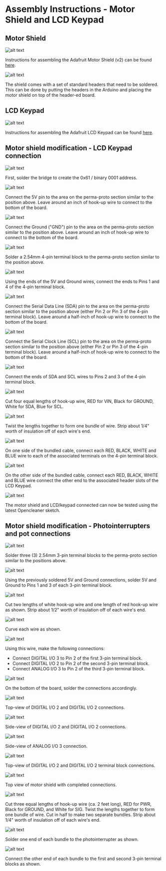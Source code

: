 # Assembly Instructions - Motor Shield and LCD Keypad

## Motor Shield

![alt text](https://github.com/epiil/open-cleaner/blob/master/photos/MotorShieldLCDAssembly/MotorShieldLCDAssembly_001.JPG " ")

Instructions for assembling the Adafruit Motor Shield (v2) can be found [here](https://learn.adafruit.com/adafruit-motor-shield-v2-for-arduino/install-headers). 

![alt text](https://github.com/epiil/open-cleaner/blob/master/photos/MotorShieldLCDAssembly/MotorShieldLCDAssembly_002.JPG " ")

The shield comes with a set of standard headers that need to be soldered. This can be done by putting the headers in the Arduino and placing the motor shield on top of the header-ed board. 

## LCD Keypad

![alt text](https://github.com/epiil/open-cleaner/blob/master/photos/MotorShieldLCDAssembly/MotorShieldLCDAssembly_003.JPG " ")

Instructions for assembling the Adafruit LCD Keypad can be found [here](https://learn.adafruit.com/adafruit-16x2-character-lcd-plus-keypad-for-raspberry-pi/assembly).

## Motor shield modification - LCD Keypad connection

![alt text](https://github.com/epiil/open-cleaner/blob/master/photos/MotorShieldLCDAssembly/MotorShieldLCDAssembly_004.JPG " ")

First, solder the bridge to create the 0x61 / binary 0001 address.

![alt text](https://github.com/epiil/open-cleaner/blob/master/photos/MotorShieldLCDAssembly/MotorShieldLCDAssembly_005.JPG " ")

Connect the 5V pin to the area on the perma-proto section similar to the position above. Leave around an inch of hook-up wire to connect to the bottom of the board.

![alt text](https://github.com/epiil/open-cleaner/blob/master/photos/MotorShieldLCDAssembly/MotorShieldLCDAssembly_006.JPG " ")

Connect the Ground ("GND") pin to the area on the perma-proto section similar to the position above. Leave around an inch of hook-up wire to connect to the bottom of the board. 

![alt text](https://github.com/epiil/open-cleaner/blob/master/photos/MotorShieldLCDAssembly/MotorShieldLCDAssembly_007.JPG " ")

Solder a 2.54mm 4-pin terminal block to the perma-proto section similar to the position above.

![alt text](https://github.com/epiil/open-cleaner/blob/master/photos/MotorShieldLCDAssembly/MotorShieldLCDAssembly_009.JPG " ")

Using the ends of the 5V and Ground wires, connect the ends to Pins 1 and 4 of the 4-pin terminal block. 

![alt text](https://github.com/epiil/open-cleaner/blob/master/photos/MotorShieldLCDAssembly/MotorShieldLCDAssembly_008.JPG " ") 

Connect the Serial Data Line (SDA) pin to the area on the perma-proto section similar to the position above (either Pin 2 or Pin 3 of the 4-pin terminal block). Leave around a half-inch of hook-up wire to connect to the bottom of the board.

![alt text](https://github.com/epiil/open-cleaner/blob/master/photos/MotorShieldLCDAssembly/MotorShieldLCDAssembly_010.JPG " ")

Connect the Serial Clock Line (SCL) pin to the area on the perma-proto section similar to the position above (either Pin 2 or Pin 3 of the 4-pin terminal block). Leave around a half-inch of hook-up wire to connect to the bottom of the board.

![alt text](https://github.com/epiil/open-cleaner/blob/master/photos/MotorShieldLCDAssembly/MotorShieldLCDAssembly_011.JPG " ")

Connect the ends of SDA and SCL wires to Pins 2 and 3 of the 4-pin terminal block. 

![alt text](https://github.com/epiil/open-cleaner/blob/master/photos/MotorShieldLCDAssembly/MotorShieldLCDAssembly_012.JPG " ")

Cut four equal lengths of hook-up wire, RED for VIN, Black for GROUND, White for SDA, Blue for SCL. 

![alt text](https://github.com/epiil/open-cleaner/blob/master/photos/MotorShieldLCDAssembly/MotorShieldLCDAssembly_013.JPG " ")

Twist the lengths together to form one bundle of wire. Strip about 1/4" worth of insulation off of each wire's end. 

![alt text](https://github.com/epiil/open-cleaner/blob/master/photos/MotorShieldLCDAssembly/MotorShieldLCDAssembly_014.JPG " ")

On one side of the bundled cable, connect each RED, BLACK, WHITE and BLUE wire to each of the associated terminals on the 4-pin terminal block. 

![alt text](https://github.com/epiil/open-cleaner/blob/master/photos/MotorShieldLCDAssembly/MotorShieldLCDAssembly_015.JPG " ")

On the other side of the bundled cable, connect each RED, BLACK, WHITE and BLUE wire connect the other end to the associated header slots of the LCD Keypad. 

![alt text](https://github.com/epiil/open-cleaner/blob/master/photos/MotorShieldLCDAssembly/MotorShieldLCDAssembly_016.JPG " ")

The motor shield and LCD/keypad connected can now be tested using the latest Opencleaner sketch. 

## Motor shield modification - Photointerrupters and pot connections

![alt text](https://github.com/epiil/open-cleaner/blob/master/photos/PhotointerrupterPotAssembly/PhotointerrupterPotAssembly_001.JPG " ")

Solder three (3) 2.54mm 3-pin terminal blocks to the perma-proto section similar to the positions above.

![alt text](https://github.com/epiil/open-cleaner/blob/master/photos/PhotointerrupterPotAssembly/PhotointerrupterPotAssembly_002.JPG " ")

Using the previously soldered 5V and Ground connections, solder 5V and Ground to Pins 1 and 3 of each 3-pin terminal block. 

![alt text](https://github.com/epiil/open-cleaner/blob/master/photos/PhotointerrupterPotAssembly/PhotointerrupterPotAssembly_004.JPG " ")

Cut two lengths of white hook-up wire and one length of red hook-up wire as shown. Strip about 1/2" worth of insulation off of each wire's end.  

![alt text](https://github.com/epiil/open-cleaner/blob/master/photos/PhotointerrupterPotAssembly/PhotointerrupterPotAssembly_003.JPG " ")

Curve each wire as shown. 

![alt text](https://github.com/epiil/open-cleaner/blob/master/photos/PhotointerrupterPotAssembly/PhotointerrupterPotAssembly_006.JPG " ")

Using this wire, make the following connections:

- Connect DIGITAL I/O 3 to Pin 2 of the first 3-pin terminal block. 
- Connect DIGITAL I/O 2 to Pin 2 of the second 3-pin terminal block. 
- Connect ANALOG I/O 3 to Pin 2 of the third 3-pin terminal block. 

![alt text](https://github.com/epiil/open-cleaner/blob/master/photos/PhotointerrupterPotAssembly/PhotointerrupterPotAssembly_005.JPG " ")

On the bottom of the board, solder the connections accordingly. 

![alt text](https://github.com/epiil/open-cleaner/blob/master/photos/PhotointerrupterPotAssembly/PhotointerrupterPotAssembly_007.JPG " ")

Top-view of DIGITAL I/O 2 and DIGITAL I/O 2 connections. 

![alt text](https://github.com/epiil/open-cleaner/blob/master/photos/PhotointerrupterPotAssembly/PhotointerrupterPotAssembly_008.JPG " ")

Side-view of DIGITAL I/O 2 and DIGITAL I/O 2 connections. 

![alt text](https://github.com/epiil/open-cleaner/blob/master/photos/PhotointerrupterPotAssembly/PhotointerrupterPotAssembly_009.JPG " ")

Side-view of ANALOG I/O 3 connection. 

![alt text](https://github.com/epiil/open-cleaner/blob/master/photos/PhotointerrupterPotAssembly/PhotointerrupterPotAssembly_010.JPG " ")

Top-view of DIGITAL I/O 2 and DIGITAL I/O 2 terminal block connections. 

![alt text](https://github.com/epiil/open-cleaner/blob/master/photos/PhotointerrupterPotAssembly/PhotointerrupterPotAssembly_011.JPG " ")

Top view of motor shield with completed connections. 

![alt text](https://github.com/epiil/open-cleaner/blob/master/photos/PhotointerrupterPotAssembly/PhotointerrupterPotAssembly_012.JPG " ")

Cut three equal lengths of hook-up wire (ca. 2 feet long), RED for PWR, Black for GROUND, and White for SIG. Twist the lengths together to form one bundle of wire. Cut in half to make two separate bundles. Strip about 1/4" worth of insulation off of each wire's end. 

![alt text](https://github.com/epiil/open-cleaner/blob/master/photos/PhotointerrupterPotAssembly/PhotointerrupterPotAssembly_013.JPG " ")

Solder one end of each bundle to the photointerrupter as shown. 

![alt text](https://github.com/epiil/open-cleaner/blob/master/photos/PhotointerrupterPotAssembly/PhotointerrupterPotAssembly_014.JPG " ")

Connect the other end of each bundle to the first and second 3-pin terminal blocks as shown.  


